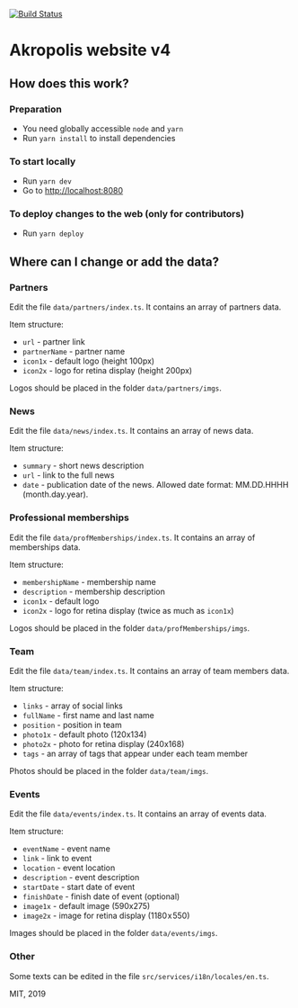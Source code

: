 [![Build Status](https://www.travis-ci.org/akropolisio/akropolis-website-v4.svg?branch=master)](https://www.travis-ci.org/akropolisio/akropolis-website-v4)

# Akropolis website v4

## How does this work?

### Preparation
- You need globally accessible `node` and `yarn`
- Run `yarn install` to install dependencies

### To start locally
- Run `yarn dev`
- Go to [http://localhost:8080]()

### To deploy changes to the web (only for contributors)
- Run `yarn deploy`

## Where can I change or add the data?

### Partners
Edit the file `data/partners/index.ts`. It contains an array of partners data.

Item structure:
- `url` - partner link
- `partnerName` - partner name
- `icon1x` - default logo (height 100px)
- `icon2x` - logo for retina display (height 200px)

Logos should be placed in the folder `data/partners/imgs`.

### News
Edit the file `data/news/index.ts`. It contains an array of news data.

Item structure:
- `summary` - short news description
- `url` - link to the full news
- `date` - publication date of the news. Allowed date format: MM.DD.HHHH (month.day.year).

### Professional memberships
Edit the file `data/profMemberships/index.ts`. It contains an array of memberships data.

Item structure:
- `membershipName` - membership name
- `description` - membership description
- `icon1x` - default logo
- `icon2x` - logo for retina display (twice as much as `icon1x`)

Logos should be placed in the folder `data/profMemberships/imgs`.

### Team
Edit the file `data/team/index.ts`. It contains an array of team members data.

Item structure:
- `links` - array of social links
- `fullName` - first name and last name
- `position` - position in team
- `photo1x` - default photo (120x134)
- `photo2x` - photo for retina display (240x168)
- `tags` - an array of tags that appear under each team member

Photos should be placed in the folder `data/team/imgs`.

### Events
Edit the file `data/events/index.ts`. It contains an array of events data.

Item structure:
- `eventName` - event name
- `link` - link to event
- `location` - event location
- `description` - event description
- `startDate` - start date of event
- `finishDate` - finish date of event (optional)
- `image1x` - default image (590x275)
- `image2x` - image for retina display (1180 x 550)

Images should be placed in the folder `data/events/imgs`.

### Other
Some texts can be edited in the file `src/services/i18n/locales/en.ts`.

MIT, 2019
